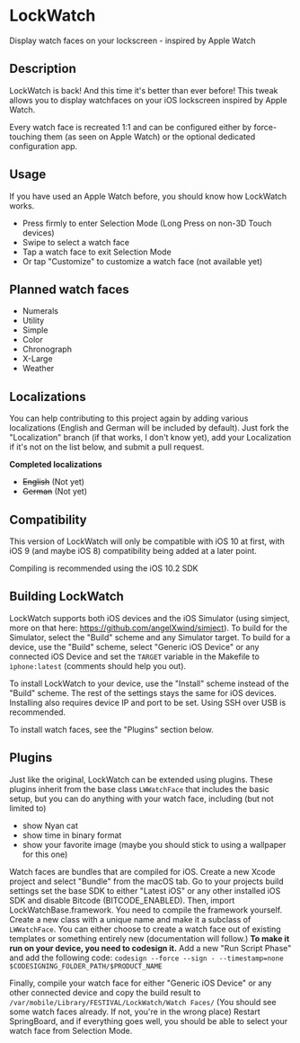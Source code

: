 # LockWatch
Display watch faces on your lockscreen - inspired by Apple Watch

## Description
LockWatch is back! And this time it's better than ever before! This tweak allows you to display watchfaces on your iOS lockscreen inspired by Apple Watch.

Every watch face is recreated 1:1 and can be configured either by force-touching them (as seen on Apple Watch) or the optional dedicated configuration app.

## Usage
If you have used an Apple Watch before, you should know how LockWatch works.

* Press firmly to enter Selection Mode (Long Press on non-3D Touch devices)
* Swipe to select a watch face
* Tap a watch face to exit Selection Mode
* Or tap "Customize" to customize a watch face (not available yet)

## Planned watch faces
* Numerals 
* Utility 
* Simple 
* Color 
* Chronograph
* X-Large
* Weather

## Localizations
You can help contributing to this project again by adding various localizations (English and German will be included by default). Just fork the "Localization" branch (if that works, I don't know yet), add your Localization if it's not on the list below, and submit a pull request.

**Completed localizations**

* ~~English~~ (Not yet) 
* ~~German~~ (Not yet)

## Compatibility
This version of LockWatch will only be compatible with iOS 10 at first, with iOS 9 (and maybe iOS 8) compatibility being added at a later point.

Compiling is recommended using the iOS 10.2 SDK

## Building LockWatch
LockWatch supports both iOS devices and the iOS Simulator (using simject, more on that here: https://github.com/angelXwind/simject). To build for the Simulator, select the "Build" scheme and any Simulator target. To build for a device, use the "Build" scheme, select "Generic iOS Device" or any connected iOS Device and set the `TARGET` variable in the Makefile to `ìphone:latest` (comments should help you out).

To install LockWatch to your device, use the "Install" scheme instead of the "Build" scheme. The rest of the settings stays the same for iOS devices. Installing also requires device IP and port to be set. Using SSH over USB is recommended.

To install watch faces, see the "Plugins" section below.

## Plugins
Just like the original, LockWatch can be extended using plugins. These plugins inherit from the base class `LWWatchFace` that includes the basic setup, but you can do anything with your watch face, including (but not limited to)
* show Nyan cat
* show time in binary format
* show your favorite image (maybe you should stick to using a wallpaper for this one)

Watch faces are bundles that are compiled for iOS. Create a new Xcode project and select "Bundle" from the macOS tab. Go to your projects build settings set the base SDK to either "Latest iOS" or any other installed iOS SDK and disable Bitcode (BITCODE_ENABLED). Then, import LockWatchBase.framework. You need to compile the framework yourself.
Create a new class with a unique name and make it a subclass of `LWWatchFace`. You can either choose to create a watch face out of existing templates or something entirely new (documentation will follow.)
**To make it run on your device, you need to codesign it.** Add a new "Run Script Phase" and add the following code:
`codesign --force --sign - --timestamp=none $CODESIGNING_FOLDER_PATH/$PRODUCT_NAME`

Finally, compile your watch face for either "Generic iOS Device" or any other connected device and copy the build result to
`/var/mobile/Library/FESTIVAL/LockWatch/Watch Faces/`
(You should see some watch faces already. If not, you're in the wrong place)
Restart SpringBoard, and if everything goes well, you should be able to select your watch face from Selection Mode.
